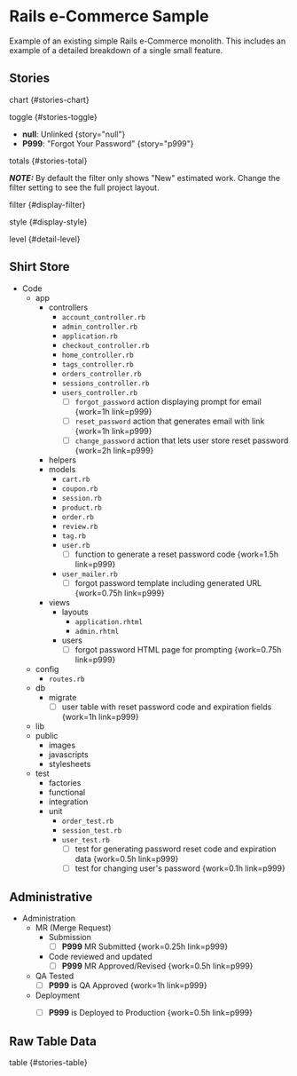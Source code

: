 # Rails e-Commerce Sample

Example of an existing simple Rails e-Commerce monolith. This includes an
example of a detailed breakdown of a single small feature.

## Stories

chart {#stories-chart}

toggle {#stories-toggle}

- **null**: Unlinked {story="null"}
- **P999**: "Forgot Your Password" {story="p999"}

totals {#stories-total}

***NOTE:*** By default the filter only shows "New" estimated work. Change the
filter setting to see the full project layout.

filter {#display-filter}

style {#display-style}

level {#detail-level}

## Shirt Store

- Code
  - app
    - controllers
      - `account_controller.rb`
      - `admin_controller.rb`
      - `application.rb`
      - `checkout_controller.rb`
      - `home_controller.rb`
      - `tags_controller.rb`
      - `orders_controller.rb`
      - `sessions_controller.rb`
      - `users_controller.rb`
        - [ ] `forgot_password` action displaying prompt for email {work=1h link=p999}
        - [ ] `reset_password` action that generates email with link {work=1h link=p999}
        - [ ] `change_password` action that lets user store reset password {work=2h link=p999}
    - helpers
    - models
      - `cart.rb`
      - `coupon.rb`
      - `session.rb`
      - `product.rb`
      - `order.rb`
      - `review.rb`
      - `tag.rb`
      - `user.rb`
        - [ ] function to generate a reset password code {work=1.5h link=p999}
      - `user_mailer.rb`
        - [ ] forgot password template including generated URL {work=0.75h link=p999}
    - views
      - layouts
        - `application.rhtml`
        - `admin.rhtml`
      - users
        - [ ] forgot password HTML page for prompting {work=0.75h link=p999}
  - config
    - `routes.rb`
  - db
    - migrate
      - [ ] user table with reset password code and expiration fields {work=1h link=p999}
  - lib
  - public
    - images
    - javascripts
    - stylesheets
  - test
    - factories
    - functional
    - integration
    - unit
      - `order_test.rb`
      - `session_test.rb`
      - `user_test.rb`
        - [ ] test for generating password reset code and expiration data {work=0.5h link=p999}
        - [ ] test for changing user's password {work=0.1h link=p999}

## Administrative

- Administration
  - MR (Merge Request)
    - Submission
      - [ ] **P999** MR Submitted {work=0.25h link=p999}
    - Code reviewed and updated
      - [ ] **P999** MR Approved/Revised {work=0.5h link=p999}
  - QA Tested
    - [ ] **P999** is QA Approved {work=1h link=p999}
  - Deployment
    - [ ] **P999** is Deployed to Production {work=0.5h link=p999}


## Raw Table Data

table {#stories-table}
